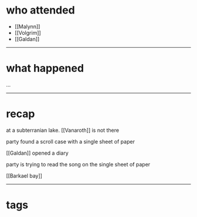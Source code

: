 # who attended

- [[Malynn]]
- [[Volgrim]]
- [[Galdan]]

---
# what happened

...

---
# recap

at a subterranian lake. [[Vanaroth]] is not there

party found a scroll case with a single sheet of paper

[[Galdan]] opened a diary

party is trying to read the song on the single sheet of paper

[[Barkael bay]]

---
# tags

